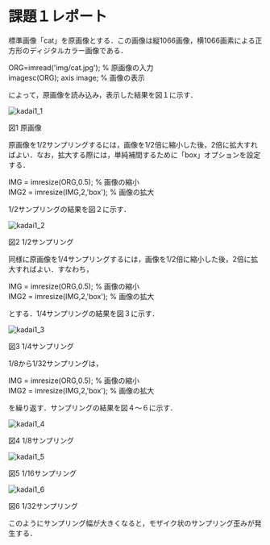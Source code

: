 # 課題１レポート

標準画像「cat」を原画像とする．この画像は縦1066画像，横1066画素による正方形のディジタルカラー画像である．

ORG=imread('img/cat.jpg'); % 原画像の入力  
imagesc(ORG); axis image; % 画像の表示

によって，原画像を読み込み，表示した結果を図１に示す．

![kadai1_1](https://user-images.githubusercontent.com/50776559/71319186-40663080-24de-11ea-85a6-c313518f1a4f.png)

図1 原画像

原画像を1/2サンプリングするには，画像を1/2倍に縮小した後，2倍に拡大すればよい．なお，拡大する際には，単純補間するために「box」オプションを設定する．

IMG = imresize(ORG,0.5); % 画像の縮小  
IMG2 = imresize(IMG,2,'box'); % 画像の拡大

1/2サンプリングの結果を図２に示す．

![kadai1_2](https://user-images.githubusercontent.com/50776559/71319187-40fec700-24de-11ea-8c40-bad3cbbc249b.png)

図2 1/2サンプリング

同様に原画像を1/4サンプリングするには，画像を1/2倍に縮小した後，2倍に拡大すればよい．すなわち，

IMG = imresize(ORG,0.5); % 画像の縮小  
IMG2 = imresize(IMG,2,'box'); % 画像の拡大

とする．1/4サンプリングの結果を図３に示す．

![kadai1_3](https://user-images.githubusercontent.com/50776559/71319188-40fec700-24de-11ea-96d4-c10286c44f88.png) 

図3 1/4サンプリング

1/8から1/32サンプリングは，

IMG = imresize(ORG,0.5); % 画像の縮小  
IMG2 = imresize(IMG,2,'box'); % 画像の拡大

を繰り返す．サンプリングの結果を図４～６に示す．

![kadai1_4](https://user-images.githubusercontent.com/50776559/71319189-40fec700-24de-11ea-9ecd-9b7949cfff88.png)

図4 1/8サンプリング

![kadai1_5](https://user-images.githubusercontent.com/50776559/71319190-40fec700-24de-11ea-8a4a-d239651a99d2.png)  

図5 1/16サンプリング

![kadai1_6](https://user-images.githubusercontent.com/50776559/71319191-422ff400-24de-11ea-802a-5100a167df8a.png)

図6 1/32サンプリング

このようにサンプリング幅が大きくなると，モザイク状のサンプリング歪みが発生する．
